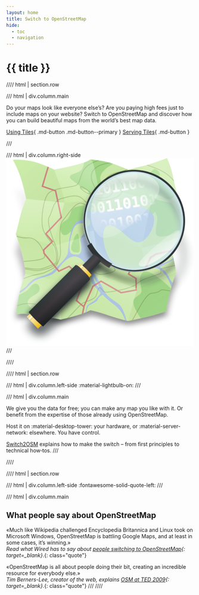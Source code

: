 ```yaml
---
layout: home
title: Switch to OpenStreetMap
hide: 
  - toc
  - navigation
---
```


# {{ title }}

//// html | section.row

/// html | div.column.main

Do your maps look like everyone else’s? Are you paying high fees just to include maps on your website? Switch to OpenStreetMap and discover how you can build beautiful maps from the world’s best map data.

[Using Tiles](using-tiles/){ .md-button .md-button--primary } [Serving Tiles](serving-tiles/){ .md-button }

///

/// html | div.column.right-side
  ![Open street map icon](assets/img/open-street-map-medium.png)
///

////

//// html | section.row

/// html | div.column.left-side
:material-lightbulb-on:
///

/// html | div.column.main

We give you the data for free; you can make any map you like with it. Or benefit from the expertise of those already using OpenStreetMap.

Host it on :material-desktop-tower: your hardware, or :material-server-network: elsewhere. You have control.

[Switch2OSM](#) explains how to make the switch – from first principles to technical how‑tos.
///

////

//// html | section.row

/// html | div.column.left-side
:fontawesome-solid-quote-left:
///

/// html | div.column.main

## What people say about OpenStreetMap

&laquo;Much like Wikipedia challenged Encyclopedia Britannica and Linux took on Microsoft Windows, OpenStreetMap is battling Google Maps, and at least in some cases, it’s winning.&raquo;<br />
*Read what Wired has to say about [people switching to OpenStreetMap](http://www.wired.com/wiredenterprise/2012/01/openstreetmap-google/){: target=_blank}.*{: class="quote"}

&laquo;OpenStreetMap is all about people doing their bit, creating an incredible resource for everybody else.&raquo;<br />
*Tim Berners-Lee, creator of the web, explains [OSM at TED 2009](https://www.ted.com/talks/tim_berners_lee_the_next_web/transcript){: target=_blank}.*{: class="quote"}
///
////
